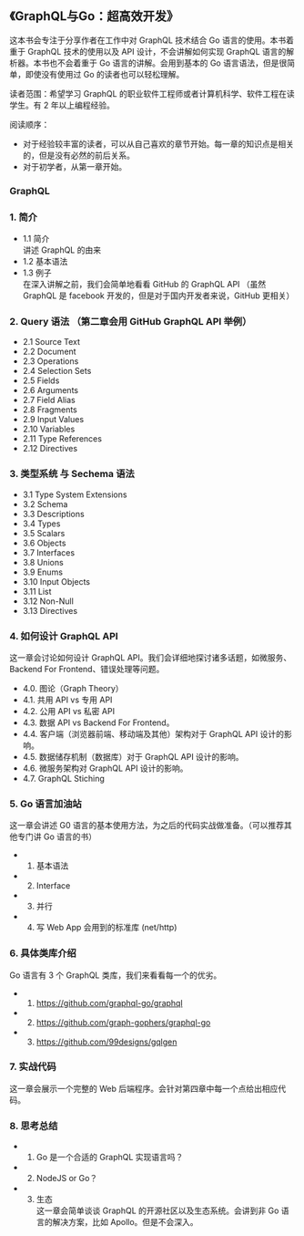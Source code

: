 ## 《GraphQL与Go：超高效开发》
这本书会专注于分享作者在工作中对 GraphQL 技术结合 Go 语言的使用。本书着重于 GraphQL 技术的使用以及 API 设计，不会讲解如何实现 GraphQL 语言的解析器。本书也不会着重于 Go 语言的讲解。会用到基本的 Go 语言语法，但是很简单，即使没有使用过 Go 的读者也可以轻松理解。

读者范围：希望学习 GraphQL 的职业软件工程师或者计算机科学、软件工程在读学生。有 2 年以上编程经验。

阅读顺序：
- 对于经验较丰富的读者，可以从自己喜欢的章节开始。每一章的知识点是相关的，但是没有必然的前后关系。
- 对于初学者，从第一章开始。

### GraphQL
### 1. 简介
  - 1.1 简介  
        讲述 GraphQL 的由来
  - 1.2 基本语法
  - 1.3 例子  
        在深入讲解之前，我们会简单地看看 GitHub 的 GraphQL API （虽然 GraphQL 是 facebook 开发的，但是对于国内开发者来说，GitHub 更相关）

### 2. Query 语法 （第二章会用 GitHub GraphQL API 举例）
  - 2.1 Source Text
  - 2.2 Document
  - 2.3 Operations
  - 2.4 Selection Sets
  - 2.5 Fields
  - 2.6 Arguments
  - 2.7 Field Alias
  - 2.8 Fragments
  - 2.9 Input Values
  - 2.10 Variables
  - 2.11 Type References
  - 2.12 Directives

### 3. 类型系统 与 Sechema 语法
  - 3.1 Type System Extensions
  - 3.2 Schema
  - 3.3 Descriptions
  - 3.4 Types
  - 3.5 Scalars
  - 3.6 Objects
  - 3.7 Interfaces
  - 3.8 Unions
  - 3.9 Enums
  - 3.10 Input Objects
  - 3.11 List
  - 3.12 Non-Null
  - 3.13 Directives

### 4. 如何设计 GraphQL API
这一章会讨论如何设计 GraphQL API。我们会详细地探讨诸多话题，如微服务、Backend For Frontend、错误处理等问题。
  - 4.0. 图论（Graph Theory）
  - 4.1. 共用 API vs 专用 API
  - 4.2. 公用 API vs 私密 API
  - 4.3. 数据 API vs Backend For Frontend。
  - 4.4. 客户端（浏览器前端、移动端及其他）架构对于 GraphQL API 设计的影响。
  - 4.5. 数据储存机制（数据库）对于 GraphQL API 设计的影响。
  - 4.6. 微服务架构对 GraphQL API 设计的影响。
  - 4.7. GraphQL Stiching

### 5. Go 语言加油站
这一章会讲述 G0 语言的基本使用方法，为之后的代码实战做准备。（可以推荐其他专门讲 Go 语言的书）
- 1. 基本语法
- 2. Interface
- 3. 并行
- 4. 写 Web App 会用到的标准库 (net/http)

### 6. 具体类库介绍  
Go 语言有 3 个 GraphQL 类库，我们来看看每一个的优劣。
- 1. https://github.com/graphql-go/graphql
- 2. https://github.com/graph-gophers/graphql-go
- 3. https://github.com/99designs/gqlgen

### 7. 实战代码  
这一章会展示一个完整的 Web 后端程序。会针对第四章中每一个点给出相应代码。

### 8. 思考总结
- 1. Go 是一个合适的 GraphQL 实现语言吗？
- 2. NodeJS or Go？
- 3. 生态  
这一章会简单谈谈 GraphQL 的开源社区以及生态系统。会讲到非 Go 语言的解决方案，比如 Apollo。但是不会深入。
